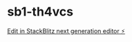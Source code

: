 # sb1-th4vcs

[Edit in StackBlitz next generation editor ⚡️](https://stackblitz.com/~/github.com/CausticHedgehod/sb1-th4vcs)